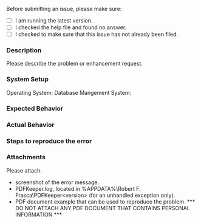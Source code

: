 Before submitting an issue, please make sure:
- [ ] I am running the latest version.
- [ ] I checked the help file and found no answer. 
- [ ] I checked to make sure that this issue has not already been filed.

### Description

Please describe the problem or enhancement request.

### System Setup

Operating System:
Database Mangement System:

### Expected Behavior

### Actual Behavior

### Steps to reproduce the error

### Attachments

Please attach:
- screenshot of the error message.
- PDFKeeper.log, located in %APPDATA%\Robert F. Frasca\PDFKeeper\<version> (for an unhandled exception only).
- PDF document example that can be used to reproduce the problem.
  *** DO NOT ATTACH ANY PDF DOCUMENT THAT CONTAINS PERSONAL INFORMATION ***
